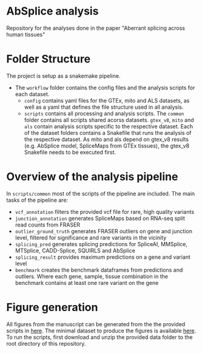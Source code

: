 # AbSplice analysis

Repository for the analyses done in the paper "Aberrant splicing across human tissues"

# Folder Structure
The project is setup as a snakemake pipeline. 

* The `workflow` folder contains the config files and the analysis scripts for each dataset.
    * `config` contains yaml files for the GTEx, mito and ALS datasets, as well as a yaml that defines the file structure used in all analysis. 
    * `scripts` contains all processing and analysis scripts. The `common` folder contains all scripts shared acorss datasets. `gtex_v8`, `mito` and `als` contain analysis scripts specific to the respective dataset. Each of the dataset folders contains a Snakefile that runs the analysis of the respective dataset. As mito and als depend on gtex_v8 results (e.g. AbSplice model, SpliceMaps from GTEx tissues), the gtex_v8 Snakefile needs to be executed first.

# Overview of the analysis pipeline
In `scripts/common` most of the scripts of the pipeline are included.
The main tasks of the pipeline are:
* `vcf_annotation` filters the provided vcf file for rare, high quality variants 
* `junction_annotation` generates SpliceMaps based on RNA-seq split read counts from FRASER
* `outlier_ground_truth` generates FRASER outliers on gene and junction level, filtered for significance and rare variants in the vicinity
* `splicing_pred` generates splicing predictions for SpliceAI, MMSplice, MTSplice, CADD-Splice, SQUIRLS and AbSplice
* `splicing_result` provides maximum predictions on a gene and variant level
* `benchmark` creates the benchmark dataframes from predictions and outliers. Where each gene, sample, tissue combination in the benchmark contains at least one rare variant on the gene

# Figure generation
All figures from the manuscript can be generated from the the provided scripts in [here](https://github.com/gagneurlab/AbSplice_analysis/tree/master/figures_R). The minimal dataset to produce the figures is available [here](https://zenodo.org/record/7628916). To run the scripts, first download and unzip the provided data folder to the root directory of this repository.








